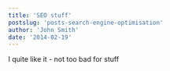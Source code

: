 ```yaml
---
title: 'SEO stuff'
postslug: 'posts-search-engine-optimisation'
author: 'John Smith'
date: '2014-02-19'
---
```

I quite like it - not too bad for stuff